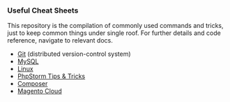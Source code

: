 ### Useful Cheat Sheets

This repository is the compilation of commonly used commands and tricks, just to keep common things under single roof. For further details and code reference, navigate to relevant docs.

* [Git][5] (distributed version-control system)
* [MySQL][6]
* [Linux][7]
* [PhpStorm Tips & Tricks][2]
* [Composer][3]
* [Magento Cloud][4]

[2]: ./phpstorm.md
[3]: ./composer.md
[4]: ./magento-cloud.md
[5]: ./git.md
[6]: ./mysql.md
[7]: ./linux.md




